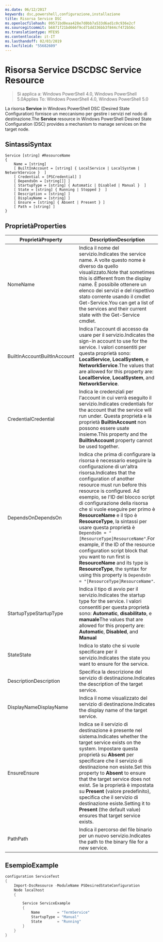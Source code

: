 ```yaml
---
ms.date: 06/12/2017
keywords: dsc,powershell,configurazione,installazione
title: Risorsa Service DSC
ms.openlocfilehash: 09571bd0eaa428e7d0bb7a533d6ad1c0c936e2cf
ms.sourcegitcommit: b6871f21bd666f9cd71dd336bb3f844cf472b56c
ms.translationtype: MTE95
ms.contentlocale: it-IT
ms.lasthandoff: 02/03/2019
ms.locfileid: "55682609"
---
```

# <a name="dsc-service-resource"></a><span data-ttu-id="28bc0-103">Risorsa Service DSC</span><span class="sxs-lookup"><span data-stu-id="28bc0-103">DSC Service Resource</span></span>

> <span data-ttu-id="28bc0-104">Si applica a: Windows PowerShell 4.0, Windows PowerShell 5.0</span><span class="sxs-lookup"><span data-stu-id="28bc0-104">Applies To: Windows PowerShell 4.0, Windows PowerShell 5.0</span></span>


<span data-ttu-id="28bc0-105">La risorsa **Service** in Windows PowerShell DSC (Desired State Configuration) fornisce un meccanismo per gestire i servizi nel nodo di destinazione.</span><span class="sxs-lookup"><span data-stu-id="28bc0-105">The **Service** resource in Windows PowerShell Desired State Configuration (DSC) provides a mechanism to manage services on the target node.</span></span>

## <a name="syntax"></a><span data-ttu-id="28bc0-106">Sintassi</span><span class="sxs-lookup"><span data-stu-id="28bc0-106">Syntax</span></span>

```
Service [string] #ResourceName
{
    Name = [string]
    [ BuiltInAccount = [string] { LocalService | LocalSystem | NetworkService }  ]
    [ Credential = [PSCredential] ]
    [ DependsOn = [string[]] ]
    [ StartupType = [string] { Automatic | Disabled | Manual }  ]
    [ State = [string] { Running | Stopped }  ]
    [ Description = [string] ]
    [ DisplayName = [string] ]
    [ Ensure = [string] { Absent | Present } ]
    [ Path = [string] ]
}
```

## <a name="properties"></a><span data-ttu-id="28bc0-107">Proprietà</span><span class="sxs-lookup"><span data-stu-id="28bc0-107">Properties</span></span>

|  <span data-ttu-id="28bc0-108">Proprietà</span><span class="sxs-lookup"><span data-stu-id="28bc0-108">Property</span></span>  |  <span data-ttu-id="28bc0-109">Description</span><span class="sxs-lookup"><span data-stu-id="28bc0-109">Description</span></span>   |
|---|---|
| <span data-ttu-id="28bc0-110">Nome</span><span class="sxs-lookup"><span data-stu-id="28bc0-110">Name</span></span>| <span data-ttu-id="28bc0-111">Indica il nome del servizio.</span><span class="sxs-lookup"><span data-stu-id="28bc0-111">Indicates the service name.</span></span> <span data-ttu-id="28bc0-112">A volte questo nome è diverso da quello visualizzato.</span><span class="sxs-lookup"><span data-stu-id="28bc0-112">Note that sometimes this is different from the display name.</span></span> <span data-ttu-id="28bc0-113">È possibile ottenere un elenco dei servizi e del rispettivo stato corrente usando il cmdlet Get-Service.</span><span class="sxs-lookup"><span data-stu-id="28bc0-113">You can get a list of the services and their current state with the Get-Service cmdlet.</span></span>|
| <span data-ttu-id="28bc0-114">BuiltInAccount</span><span class="sxs-lookup"><span data-stu-id="28bc0-114">BuiltInAccount</span></span>| <span data-ttu-id="28bc0-115">Indica l'account di accesso da usare per il servizio.</span><span class="sxs-lookup"><span data-stu-id="28bc0-115">Indicates the sign-in account to use for the service.</span></span> <span data-ttu-id="28bc0-116">I valori consentiti per questa proprietà sono: **LocalService**, **LocalSystem**, e **NetworkService**.</span><span class="sxs-lookup"><span data-stu-id="28bc0-116">The values that are allowed for this property are: **LocalService**, **LocalSystem**, and **NetworkService**.</span></span>|
| <span data-ttu-id="28bc0-117">Credential</span><span class="sxs-lookup"><span data-stu-id="28bc0-117">Credential</span></span>| <span data-ttu-id="28bc0-118">Indica le credenziali per l'account in cui verrà eseguito il servizio.</span><span class="sxs-lookup"><span data-stu-id="28bc0-118">Indicates credentials for the account that the service will run under.</span></span> <span data-ttu-id="28bc0-119">Questa proprietà e la proprietà __BuiltinAccount__ non possono essere usate insieme.</span><span class="sxs-lookup"><span data-stu-id="28bc0-119">This property and the __BuiltinAccount__ property cannot be used together.</span></span>|
| <span data-ttu-id="28bc0-120">DependsOn</span><span class="sxs-lookup"><span data-stu-id="28bc0-120">DependsOn</span></span>| <span data-ttu-id="28bc0-121">Indica che prima di configurare la risorsa è necessario eseguire la configurazione di un'altra risorsa.</span><span class="sxs-lookup"><span data-stu-id="28bc0-121">Indicates that the configuration of another resource must run before this resource is configured.</span></span> <span data-ttu-id="28bc0-122">Ad esempio, se l'ID del blocco script di configurazione della risorsa che si vuole eseguire per primo è __ResourceName__ e il tipo è __ResourceType__, la sintassi per usare questa proprietà è `DependsOn = "[ResourceType]ResourceName"`.</span><span class="sxs-lookup"><span data-stu-id="28bc0-122">For example, if the ID of the resource configuration script block that you want to run first is __ResourceName__ and its type is __ResourceType__, the syntax for using this property is `DependsOn = "[ResourceType]ResourceName"`.</span></span>|
| <span data-ttu-id="28bc0-123">StartupType</span><span class="sxs-lookup"><span data-stu-id="28bc0-123">StartupType</span></span>| <span data-ttu-id="28bc0-124">Indica il tipo di avvio per il servizio.</span><span class="sxs-lookup"><span data-stu-id="28bc0-124">Indicates the startup type for the service.</span></span> <span data-ttu-id="28bc0-125">I valori consentiti per questa proprietà sono: **Automatic**, **disabilitato**, e **manuale**</span><span class="sxs-lookup"><span data-stu-id="28bc0-125">The values that are allowed for this property are: **Automatic**, **Disabled**, and **Manual**</span></span>|
| <span data-ttu-id="28bc0-126">State</span><span class="sxs-lookup"><span data-stu-id="28bc0-126">State</span></span>| <span data-ttu-id="28bc0-127">Indica lo stato che si vuole specificare per il servizio.</span><span class="sxs-lookup"><span data-stu-id="28bc0-127">Indicates the state you want to ensure for the service.</span></span>|
| <span data-ttu-id="28bc0-128">Description</span><span class="sxs-lookup"><span data-stu-id="28bc0-128">Description</span></span> | <span data-ttu-id="28bc0-129">Specifica la descrizione del servizio di destinazione.</span><span class="sxs-lookup"><span data-stu-id="28bc0-129">Indicates the description of the target service.</span></span>|
| <span data-ttu-id="28bc0-130">DisplayName</span><span class="sxs-lookup"><span data-stu-id="28bc0-130">DisplayName</span></span> | <span data-ttu-id="28bc0-131">Indica il nome visualizzato del servizio di destinazione.</span><span class="sxs-lookup"><span data-stu-id="28bc0-131">Indicates the display name of the target service.</span></span>|
| <span data-ttu-id="28bc0-132">Ensure</span><span class="sxs-lookup"><span data-stu-id="28bc0-132">Ensure</span></span> | <span data-ttu-id="28bc0-133">Indica se il servizio di destinazione è presente nel sistema.</span><span class="sxs-lookup"><span data-stu-id="28bc0-133">Indicates whether the target service exists on the system.</span></span> <span data-ttu-id="28bc0-134">Impostare questa proprietà su **Absent** per specificare che il servizio di destinazione non esiste.</span><span class="sxs-lookup"><span data-stu-id="28bc0-134">Set this property to **Absent** to ensure that the target service does not exist.</span></span> <span data-ttu-id="28bc0-135">Se la proprietà è impostata su **Present** (valore predefinito), specifica che il servizio di destinazione esiste.</span><span class="sxs-lookup"><span data-stu-id="28bc0-135">Setting it to **Present** (the default value) ensures that target service exists.</span></span>|
| <span data-ttu-id="28bc0-136">Path</span><span class="sxs-lookup"><span data-stu-id="28bc0-136">Path</span></span> | <span data-ttu-id="28bc0-137">Indica il percorso del file binario per un nuovo servizio.</span><span class="sxs-lookup"><span data-stu-id="28bc0-137">Indicates the path to the binary file for a new service.</span></span>|

## <a name="example"></a><span data-ttu-id="28bc0-138">Esempio</span><span class="sxs-lookup"><span data-stu-id="28bc0-138">Example</span></span>

```powershell
configuration ServiceTest
{
    Import-DscResource -ModuleName PSDesiredStateConfiguration
    Node localhost
    {

        Service ServiceExample
        {
            Name        = "TermService"
            StartupType = "Manual"
            State       = "Running"
        }
    }
}
```